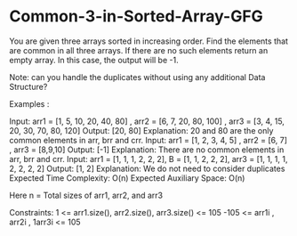 # Common-3-in-Sorted-Array-GFG
You are given three arrays sorted in increasing order. Find the elements that are common in all three arrays.
If there are no such elements return an empty array. In this case, the output will be -1.

Note: can you handle the duplicates without using any additional Data Structure?

Examples :

Input: arr1 = [1, 5, 10, 20, 40, 80] , arr2 = [6, 7, 20, 80, 100] , arr3 = [3, 4, 15, 20, 30, 70, 80, 120]
Output: [20, 80]
Explanation: 20 and 80 are the only common elements in arr, brr and crr.
Input: arr1 = [1, 2, 3, 4, 5] , arr2 = [6, 7] , arr3 = [8,9,10]
Output: [-1]
Explanation: There are no common elements in arr, brr and crr.
Input: arr1 = [1, 1, 1, 2, 2, 2], B = [1, 1, 2, 2, 2], arr3 = [1, 1, 1, 1, 2, 2, 2, 2]
Output: [1, 2]
Explanation: We do not need to consider duplicates
Expected Time Complexity: O(n)
Expected Auxiliary Space: O(n)

Here n = Total sizes of arr1, arr2, and arr3

Constraints:
1 <= arr1.size(), arr2.size(), arr3.size() <= 105
-105 <= arr1i , arr2i , 1arr3i <= 105

